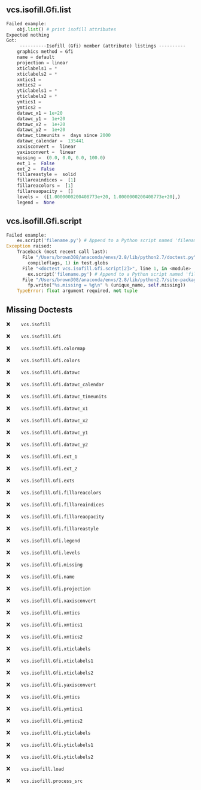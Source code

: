vcs.isofill.Gfi.list
--------------------
```python
Failed example:
    obj.list() # print isofill attributes
Expected nothing
Got:
     ----------Isofill (Gfi) member (attribute) listings ----------
    graphics method = Gfi
    name = default
    projection = linear
    xticlabels1 = *
    xticlabels2 = *
    xmtics1 = 
    xmtics2 = 
    yticlabels1 = *
    yticlabels2 = *
    ymtics1 =  
    ymtics2 =  
    datawc_x1 = 1e+20
    datawc_y1 =  1e+20
    datawc_x2 =  1e+20
    datawc_y2 =  1e+20
    datawc_timeunits =  days since 2000
    datawc_calendar =  135441
    xaxisconvert =  linear
    yaxisconvert =  linear
    missing =  (0.0, 0.0, 0.0, 100.0)
    ext_1 =  False
    ext_2 =  False
    fillareastyle =  solid
    fillareaindices =  [1]
    fillareacolors =  [1]
    fillareaopacity =  []
    levels =  ([1.0000000200408773e+20, 1.0000000200408773e+20],)
    legend =  None
```

vcs.isofill.Gfi.script
----------------------
```python
Failed example:
    ex.script('filename.py') # Append to a Python script named 'filename.py'
Exception raised:
    Traceback (most recent call last):
      File "/Users/brown308/anaconda/envs/2.8/lib/python2.7/doctest.py", line 1315, in __run
        compileflags, 1) in test.globs
      File "<doctest vcs.isofill.Gfi.script[2]>", line 1, in <module>
        ex.script('filename.py') # Append to a Python script named 'filename.py'
      File "/Users/brown308/anaconda/envs/2.8/lib/python2.7/site-packages/vcs/isofill.py", line 856, in script
        fp.write("%s.missing = %g\n" % (unique_name, self.missing))
    TypeError: float argument required, not tuple
```

Missing Doctests
----------------
:x:```    vcs.isofill```

:x:```    vcs.isofill.Gfi```

:x:```    vcs.isofill.Gfi.colormap```

:x:```    vcs.isofill.Gfi.colors```

:x:```    vcs.isofill.Gfi.datawc```

:x:```    vcs.isofill.Gfi.datawc_calendar```

:x:```    vcs.isofill.Gfi.datawc_timeunits```

:x:```    vcs.isofill.Gfi.datawc_x1```

:x:```    vcs.isofill.Gfi.datawc_x2```

:x:```    vcs.isofill.Gfi.datawc_y1```

:x:```    vcs.isofill.Gfi.datawc_y2```

:x:```    vcs.isofill.Gfi.ext_1```

:x:```    vcs.isofill.Gfi.ext_2```

:x:```    vcs.isofill.Gfi.exts```

:x:```    vcs.isofill.Gfi.fillareacolors```

:x:```    vcs.isofill.Gfi.fillareaindices```

:x:```    vcs.isofill.Gfi.fillareaopacity```

:x:```    vcs.isofill.Gfi.fillareastyle```

:x:```    vcs.isofill.Gfi.legend```

:x:```    vcs.isofill.Gfi.levels```

:x:```    vcs.isofill.Gfi.missing```

:x:```    vcs.isofill.Gfi.name```

:x:```    vcs.isofill.Gfi.projection```

:x:```    vcs.isofill.Gfi.xaxisconvert```

:x:```    vcs.isofill.Gfi.xmtics```

:x:```    vcs.isofill.Gfi.xmtics1```

:x:```    vcs.isofill.Gfi.xmtics2```

:x:```    vcs.isofill.Gfi.xticlabels```

:x:```    vcs.isofill.Gfi.xticlabels1```

:x:```    vcs.isofill.Gfi.xticlabels2```

:x:```    vcs.isofill.Gfi.yaxisconvert```

:x:```    vcs.isofill.Gfi.ymtics```

:x:```    vcs.isofill.Gfi.ymtics1```

:x:```    vcs.isofill.Gfi.ymtics2```

:x:```    vcs.isofill.Gfi.yticlabels```

:x:```    vcs.isofill.Gfi.yticlabels1```

:x:```    vcs.isofill.Gfi.yticlabels2```

:x:```    vcs.isofill.load```

:x:```    vcs.isofill.process_src```

